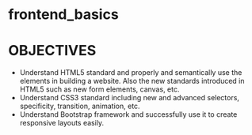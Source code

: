 # frontend_basics

# OBJECTIVES
* Understand HTML5 standard and properly and semantically use the elements in building a website. Also the new standards introduced in HTML5 such as new form elements, canvas, etc.
* Understand CSS3 standard including new and advanced selectors, specificity, transition, animation, etc.  
* Understand Bootstrap framework and successfully use it to create responsive layouts easily.
